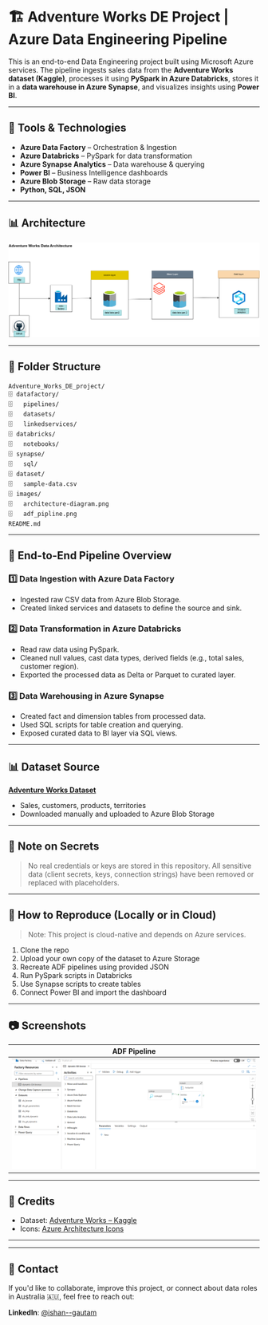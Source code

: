 # 🏗️ Adventure Works DE Project | Azure Data Engineering Pipeline

This is an end-to-end Data Engineering project built using Microsoft Azure services. The pipeline ingests sales data from the **Adventure Works dataset (Kaggle)**, processes it using **PySpark in Azure Databricks**, stores it in a **data warehouse in Azure Synapse**, and visualizes insights using **Power BI**.

---

## 🔧 Tools & Technologies

- **Azure Data Factory** – Orchestration & Ingestion
- **Azure Databricks** – PySpark for data transformation
- **Azure Synapse Analytics** – Data warehouse & querying
- **Power BI** – Business Intelligence dashboards
- **Azure Blob Storage** – Raw data storage
- **Python, SQL, JSON**

---

## 📊 Architecture
![Architecture Diagram](images/adw_architecture.drawio.png)




---

## 📁 Folder Structure

```
Adventure_Works_DE_project/
🗄️ datafactory/
🗄️   pipelines/
🗄️   datasets/
🗄️   linkedservices/
🗄️ databricks/
🗄️   notebooks/
🗄️ synapse/
🗄️   sql/
🗄️ dataset/
🗄️   sample-data.csv
🗄️ images/
🗄️   architecture-diagram.png
🗄️   adf_pipline.png
README.md
```

---

## 🔄 End-to-End Pipeline Overview

### 1️⃣ Data Ingestion with Azure Data Factory

- Ingested raw CSV data from Azure Blob Storage.
- Created linked services and datasets to define the source and sink.

### 2️⃣ Data Transformation in Azure Databricks

- Read raw data using PySpark.
- Cleaned null values, cast data types, derived fields (e.g., total sales, customer region).
- Exported the processed data as Delta or Parquet to curated layer.

### 3️⃣ Data Warehousing in Azure Synapse

- Created fact and dimension tables from processed data.
- Used SQL scripts for table creation and querying.
- Exposed curated data to BI layer via SQL views.

---

## 📊 Dataset Source

[**Adventure Works Dataset**](https://www.kaggle.com/datasets/ukveteran/adventure-works)

- Sales, customers, products, territories
- Downloaded manually and uploaded to Azure Blob Storage

---

## 🔐 Note on Secrets

> No real credentials or keys are stored in this repository. All sensitive data (client secrets, keys, connection strings) have been removed or replaced with placeholders.

---

## 📌 How to Reproduce (Locally or in Cloud)

> Note: This project is cloud-native and depends on Azure services.

1. Clone the repo
2. Upload your own copy of the dataset to Azure Storage
3. Recreate ADF pipelines using provided JSON
4. Run PySpark scripts in Databricks
5. Use Synapse scripts to create tables
6. Connect Power BI and import the dashboard

---

## 📷 Screenshots

| ADF Pipeline |
| ------------ | 
| ![Pipeline](images/pipeline_adv_works.png)             |                     

---

## 🤝 Credits

- Dataset: [Adventure Works – Kaggle](https://www.kaggle.com/datasets/ukveteran/adventure-works)
- Icons: [Azure Architecture Icons](https://learn.microsoft.com/en-us/azure/architecture/icons/)

---



---

## 📮 Contact

If you'd like to collaborate, improve this project, or connect about data roles in Australia 🇦🇺, feel free to reach out:

**LinkedIn**: [@ishan--gautam](https://www.linkedin.com/in/ishan--gautam/)

